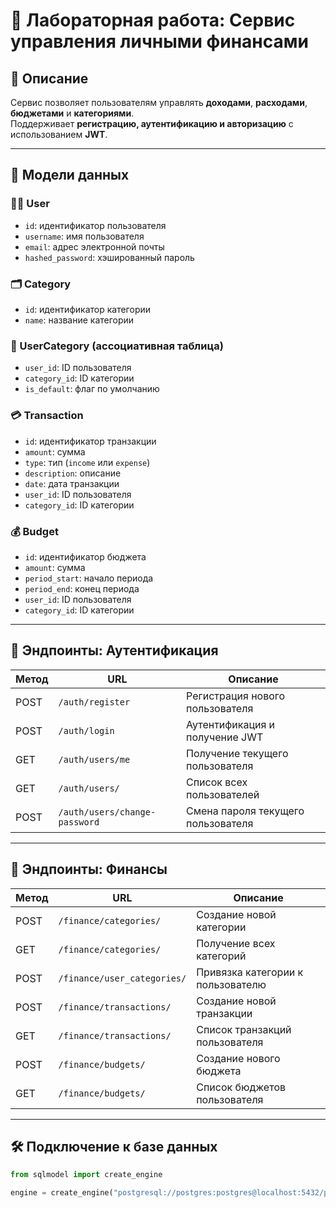 # 💸 Лабораторная работа: Сервис управления личными финансами

## 📌 Описание

Сервис позволяет пользователям управлять **доходами**, **расходами**, **бюджетами** и **категориями**.  
Поддерживает **регистрацию, аутентификацию и авторизацию** с использованием **JWT**.

---

## 🧩 Модели данных

### 🧑‍💼 User
- `id`: идентификатор пользователя  
- `username`: имя пользователя  
- `email`: адрес электронной почты  
- `hashed_password`: хэшированный пароль  

### 🗂 Category
- `id`: идентификатор категории  
- `name`: название категории  

### 🔗 UserCategory (ассоциативная таблица)
- `user_id`: ID пользователя  
- `category_id`: ID категории  
- `is_default`: флаг по умолчанию  

### 💳 Transaction
- `id`: идентификатор транзакции  
- `amount`: сумма  
- `type`: тип (`income` или `expense`)  
- `description`: описание  
- `date`: дата транзакции  
- `user_id`: ID пользователя  
- `category_id`: ID категории  

### 💰 Budget
- `id`: идентификатор бюджета  
- `amount`: сумма  
- `period_start`: начало периода  
- `period_end`: конец периода  
- `user_id`: ID пользователя  
- `category_id`: ID категории  

---

## 🔐 Эндпоинты: Аутентификация

| Метод | URL                          | Описание                                |
|-------|------------------------------|-----------------------------------------|
| POST  | `/auth/register`             | Регистрация нового пользователя         |
| POST  | `/auth/login`                | Аутентификация и получение JWT          |
| GET   | `/auth/users/me`             | Получение текущего пользователя         |
| GET   | `/auth/users/`               | Список всех пользователей               |
| POST  | `/auth/users/change-password`| Смена пароля текущего пользователя      |

---

## 💼 Эндпоинты: Финансы

| Метод | URL                               | Описание                                |
|-------|-----------------------------------|-----------------------------------------|
| POST  | `/finance/categories/`           | Создание новой категории                |
| GET   | `/finance/categories/`           | Получение всех категорий                |
| POST  | `/finance/user_categories/`      | Привязка категории к пользователю       |
| POST  | `/finance/transactions/`         | Создание новой транзакции               |
| GET   | `/finance/transactions/`         | Список транзакций пользователя          |
| POST  | `/finance/budgets/`              | Создание нового бюджета                 |
| GET   | `/finance/budgets/`              | Список бюджетов пользователя            |

---

## 🛠 Подключение к базе данных

```python
from sqlmodel import create_engine

engine = create_engine("postgresql://postgres:postgres@localhost:5432/postgres")
